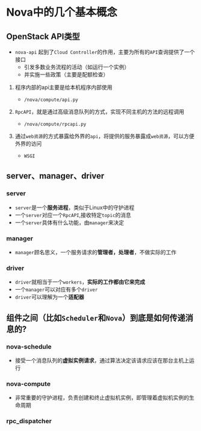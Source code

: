 # Nova中的几个基本概念

## OpenStack API类型
- `nova-api` 起到了`Cloud Controller`的作用，主要为所有的`API`查询提供了一个接口
   - 引发多数业务流程的活动（如运行一个实例）
   - 并实施一些政策（主要是配额检查）

1. 程序内部的api主要是给本机程序内部使用   
   - `/nova/compute/api.py`
2. `RpcAPI`，就是通过高级消息队列的方式，实现不同主机的方法的远程调用
   - `/nova/compute/rpcapi.py`

3. 通过`web资源`的方式暴露给外界的`api`，将提供的服务暴露成`web资源`，可以方便外界的访问
   - `WSGI`


## server、manager、driver
### server
- `server`是一个**服务进程**，类似于Linux中的守护进程   
- 一个`server`对应一个`RpcAPI`,接收特定`topic`的消息
- 一个`server`具体有什么功能，由`manager`来决定

### manager
- `manager`顾名思义，一个服务请求的**管理者，处理者**，不做实际的工作

### driver
- `driver`就相当于一个`workers`，**实际的工作都由它来完成**
- 一个`manager`可以对应有多个`driver`
- `driver`可以理解为一个**适配器**

## 组件之间（比如`Scheduler`和`Nova`）到底是如何传递消息的?
###  nova-schedule 
- 接受一个消息队列的**虚拟实例请求**，通过算法决定该请求应该在那台主机上运行
### nova-compute
- 非常重要的守护进程，负责创建和终止虚拟机实例，即管理着虚拟机实例的生命周期

### rpc_dispatcher



